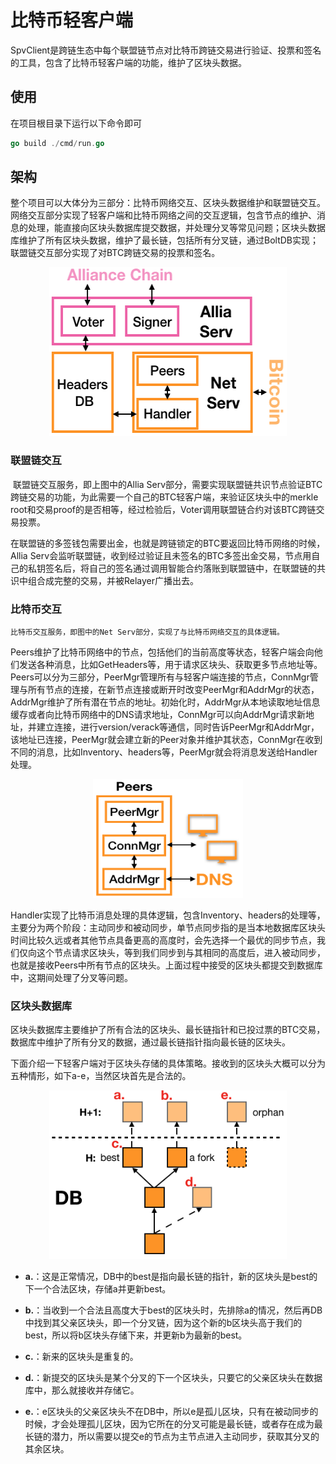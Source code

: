# 比特币轻客户端

​	SpvClient是跨链生态中每个联盟链节点对比特币跨链交易进行验证、投票和签名的工具，包含了比特币轻客户端的功能，维护了区块头数据。

## 使用

在项目根目录下运行以下命令即可

```go
go build ./cmd/run.go
```

## 架构

​	整个项目可以大体分为三部分：比特币网络交互、区块头数据维护和联盟链交互。网络交互部分实现了轻客户端和比特币网络之间的交互逻辑，包含节点的维护、消息的处理，能直接向区块头数据库提交数据，并处理分叉等常见问题；区块头数据库维护了所有区块头数据，维护了最长链，包括所有分叉链，通过BoltDB实现；联盟链交互部分实现了对BTC跨链交易的投票和签名。

<div align=center><img width="380" height="270" src="./doc/arch.png"/></div>

### 联盟链交互

​	联盟链交互服务，即上图中的Allia Serv部分，需要实现联盟链共识节点验证BTC跨链交易的功能，为此需要一个自己的BTC轻客户端，来验证区块头中的merkle root和交易proof的是否相等，经过检验后，Voter调用联盟链合约对该BTC跨链交易投票。

​	在联盟链的多签钱包需要出金，也就是跨链锁定的BTC要返回比特币网络的时候，Allia Serv会监听联盟链，收到经过验证且未签名的BTC多签出金交易，节点用自己的私钥签名后，将自己的签名通过调用智能合约落账到联盟链中，在联盟链的共识中组合成完整的交易，并被Relayer广播出去。

### 比特币交互

 	比特币交互服务，即图中的Net Serv部分，实现了与比特币网络交互的具体逻辑。

​	Peers维护了比特币网络中的节点，包括他们的当前高度等状态，轻客户端会向他们发送各种消息，比如GetHeaders等，用于请求区块头、获取更多节点地址等。Peers可以分为三部分，PeerMgr管理所有与轻客户端连接的节点，ConnMgr管理与所有节点的连接，在新节点连接或断开时改变PeerMgr和AddrMgr的状态，AddrMgr维护了所有潜在节点的地址。初始化时，AddrMgr从本地读取地址信息缓存或者向比特币网络中的DNS请求地址，ConnMgr可以向AddrMgr请求新地址，并建立连接，进行version/verack等通信，同时告诉PeerMgr和AddrMgr，该地址已连接，PeerMgr就会建立新的Peer对象并维护其状态，ConnMgr在收到不同的消息，比如Inventory、headers等，PeerMgr就会将消息发送给Handler处理。

<div align=center><img width="240" height="190" src="./doc/peers.png"/></div>

​	Handler实现了比特币消息处理的具体逻辑，包含Inventory、headers的处理等，主要分为两个阶段：主动同步和被动同步，单节点同步指的是当本地数据库区块头时间比较久远或者其他节点具备更高的高度时，会先选择一个最优的同步节点，我们仅向这个节点请求区块头，等到我们同步到与其相同的高度后，进入被动同步，也就是接收Peers中所有节点的区块头。上面过程中接受的区块头都提交到数据库中，这期间处理了分叉等问题。

### 区块头数据库

​	区块头数据库主要维护了所有合法的区块头、最长链指针和已投过票的BTC交易，数据库中维护了所有分叉的数据，通过最长链指针指向最长链的区块头。

​	下面介绍一下轻客户端对于区块头存储的具体策略。接收到的区块头大概可以分为五种情形，如下a-e，当然区块首先是合法的。

<div align=center><img width="380" height="270" src="./doc/fork.png"/></div>

- **a.**：这是正常情况，DB中的best是指向最长链的指针，新的区块头是best的下一个合法区块，存储a并更新best。

- **b.**：当收到一个合法且高度大于best的区块头时，先排除a的情况，然后再DB中找到其父亲区块头，即一个分叉链，因为这个新的b区块头高于我们的best，所以将b区块头存储下来，并更新b为最新的best。

- **c.**：新来的区块头是重复的。

- **d.**：新提交的区块头是某个分叉的下一个区块头，只要它的父亲区块头在数据库中，那么就接收并存储它。

- **e.**：e区块头的父亲区块头不在DB中，所以e是孤儿区块，只有在被动同步的时候，才会处理孤儿区块，因为它所在的分叉可能是最长链，或者存在成为最长链的潜力，所以需要以提交e的节点为主节点进入主动同步，获取其分叉的其余区块。

  

